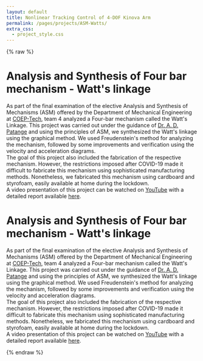 ```yaml
---
layout: default
title: Nonlinear Tracking Control of 4-DOF Kinova Arm
permalink: /pages/projects/ASM-Watts/
extra_css:
  - project_style.css
---
```

{% raw %}
<!-- paste the body from ASM-Watts.html here -->
<div class="content_desktop">
    <div class="projects">
        <h1>Analysis and Synthesis of Four bar mechanism - Watt's linkage</h1>
        <p>
            As part of the final examination of the elective Analysis and Synthesis of Mechanisms (ASM) offered by the Department of Mechanical Engineering at 
            <a href="https://www.coep.org.in/">COEP-Tech</a>, team 4 analyzed a Four-bar mechanism called the Watt's Linkage. This project was carried out under the guidance of
            <a href="https://scholar.google.co.in/citations?user=u4zim9MAAAAJ&hl=en">Dr. A. D. Patange</a> and using the principles of ASM, we synthesized the Watt's linkage using the graphical method. We used Freudenstein's method for analyzing the 
            mechanism, followed by some improvements and verification using the velocity and acceleration diagrams.<br>
            The goal of this project also included the fabrication of the respective mechanism. However, the restrictions imposed after COVID-19 made it difficult to fabricate
            this mechanism using sophisticated manufacturing methods. Nonetheless, we fabricated this mechanism using cardboard and styrofoam, easily available at home 
            during the lockdown.<br>
            A video presentation of this project can be watched on <a href="https://www.youtube.com/watch?v=aUdsoSe_8G8&t=9s">YouTube</a> with a detailed report available 
            <a href="https://www.researchgate.net/publication/382424672_Analysis_and_Synthesis_of_Four-bar_Mechanism_-_Watt's_Linkage">here</a>.
        </p>
    </div>
</div>
<!-- Page content for mobile-->
<div class="content_mobile">
    <div class="projects_mobile">
        <h1>Analysis and Synthesis of Four bar mechanism - Watt's linkage</h1>
        <p>
            As part of the final examination of the elective Analysis and Synthesis of Mechanisms (ASM) offered by the Department of Mechanical Engineering at 
            <a href="https://www.coep.org.in/">COEP-Tech</a>, team 4 analyzed a Four-bar mechanism called the Watt's Linkage. This project was carried out under the guidance of
            <a href="https://scholar.google.co.in/citations?user=u4zim9MAAAAJ&hl=en">Dr. A. D. Patange</a> and using the principles of ASM, we synthesized the Watt's linkage using the graphical method. We used Freudenstein's method for analyzing the 
            mechanism, followed by some improvements and verification using the velocity and acceleration diagrams.<br>
            The goal of this project also included the fabrication of the respective mechanism. However, the restrictions imposed after COVID-19 made it difficult to fabricate
            this mechanism using sophisticated manufacturing methods. Nonetheless, we fabricated this mechanism using cardboard and styrofoam, easily available at home 
            during the lockdown.<br>
            A video presentation of this project can be watched on <a href="https://www.youtube.com/watch?v=aUdsoSe_8G8&t=9s">YouTube</a> with a detailed report available 
            <a href="https://www.researchgate.net/publication/382424672_Analysis_and_Synthesis_of_Four-bar_Mechanism_-_Watt's_Linkage">here</a>.
        </p>
    </div>
</div>
{% endraw %}
